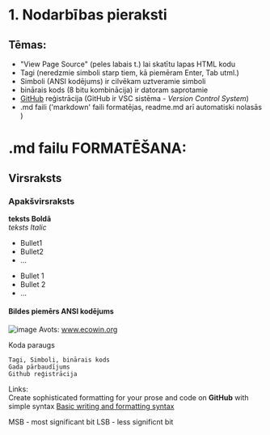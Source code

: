  
# 1. Nodarbības pieraksti

## Tēmas:
* "View Page Source" (peles labais t.) lai skatītu lapas HTML kodu 
* Tagi (neredzmie simboli starp tiem, kā piemēram Enter, Tab utml.)
* Simboli (ANSI kodējums) ir cilvēkam uztveramie simboli
* binārais kods (8 bitu kombinācija) ir datoram saprotamie
* [GitHub](https://github.com/) reģistrācija (GitHub ir VSC sistēma - _Version Control System_)
* .md faili ('markdown' faili formatējas, readme.md arī automatiski nolasās )



# .md failu FORMATĒŠANA:  
## Virsraksts
### Apakšvirsraksts

**teksts Boldā**   
*teksts Italic*

* Bullet1
* Bullet2
* ...
- Bullet 1
- Bullet 2
- ...

#### Bildes piemērs ANSI kodējums

![image](http://www.ecowin.org/aulas/resources/tables/asciitable.jpg)
Avots: www.ecowin.org

Koda paraugs
````
Tagi, Simboli, binārais kods  
Gada pārbaudījums  
Github reģistrācija
````
Links:  
Create sophisticated formatting for your prose and code on **GitHub** with simple syntax
[Basic writing and formatting syntax](https://docs.github.com/en/get-started/writing-on-github/getting-started-with-writing-and-formatting-on-github/basic-writing-and-formatting-syntax#quoting-text)

MSB - most significant bit
LSB - less significnt bit 